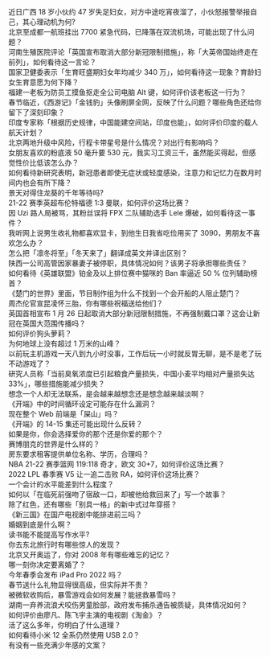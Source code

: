 近日广西 18 岁小伙约 47 岁失足妇女，对方中途吃宵夜溜了，小伙怒报警举报自己，其心理动机为何?  
北京至成都一航班挂出 7700 紧急代码，已降落在双流机场，可能出现了什么问题？  
河南生殖医院评论「英国宣布取消大部分新冠限制措施」，称「大英帝国始终走在前列」，如何看待这一言论？  
国家卫健委表示「生育旺盛期妇女年均减少 340 万」，如何看待这一现象？育龄妇女生育意愿为何下降？  
福建一老板为防员工摸鱼抠走全公司电脑 Alt 键，如何评价该老板这一行为？  
春节临近，《西游记》「金钱豹」头像刷屏全网，反映了什么问题？哪些角色还给你留下了深刻印象？  
印度专家称「根据历史规律，中国能建空间站，印度也能」，如何评价印度的载人航天计划？  
北京两地升级中风险，行程卡带星号是什么情况？对出行有影响吗？  
女朋友喜欢的粉底液 50 毫升要 530 元，我实习工资三千，虽然能买得起，但感觉性价比低该怎么办？  
如何看待新研究表明，新冠患者即使无症状或轻度感染，注意力和记忆力在数月时间内也会有所下降？  
景天对得住龙葵的千年等待吗?  
21-22 赛季英超布伦特福德 1:3 曼联，如何评价这场比赛？  
因 Uzi 路人局被骂，其粉丝误将 FPX 二队辅助选手 Lele 爆破，如何看待这一事件？  
我听网上说男生收礼物都喜欢显卡，到他生日我省吃俭用买了 3090，男朋友不喜欢怎么办？  
怎么把「凛冬将至」「冬天来了」翻译成英文并译出区别？  
陕西一公司高管因家暴妻子被停职，具体情况如何？该男子将承担哪些责任？  
如何看待《英雄联盟》铂金及以上排位赛中猫咪的 Ban 率逼近 50 % 位列辅助榜首？  
《楚门的世界》里面，节目制作组为什么不找到一个会开船的人阻止楚门？  
周杰伦官宣昆凌怀三胎，你有哪些祝福送给他们？  
英国首相宣布 1 月 26 日起取消大部分新冠限制措施，不再强制戴口罩？这会让新冠在英国大范围传播吗？  
如何评价狗头萝莉？  
为何地球上没有超过 1 万米的山峰？  
以前玩主机游戏一天八到九小时没事，工作后玩一小时就反胃无聊，是不是老了玩不动游戏了？  
研究人员称「当前臭氧浓度已引起粮食产量损失，中国小麦平均相对产量损失达 33%」，哪些措施能减少损失？  
想念一个人却无法联系，是会越来越想念还是想念越来越淡啊？  
《开端》中的时间循环设定可能存在什么漏洞？  
现在整个 Web 前端是「屎山」吗？  
《开端》的 14-15 集还可能出现什么反转？  
如果是你，你会选择爱你的那个还是你爱的那个？  
赛博朋克的世界是什么样的？  
房东要求租客提供单位名称、学历，合理吗？  
NBA 21-22 赛季篮网 119:118 奇才，欧文 30+7，如何评价这场比赛？  
2022 LPL 春季赛 V5 让一追二击败 RA，如何评价这场比赛？  
一个会计的水平能差到什么程度？  
如何以「在临死前强吻了宿敌一口，却被他给救回来了」写一个故事？  
除了红色，还有哪些「别具一格」的新中式过年穿搭？  
《新三国》在国产电视剧中能排进前三吗？  
婚姻到底是什么啊？  
读书能不能提高写作水平?  
你去东北旅行时有哪些惊人的发现？  
北京又开奥运了，你对 2008 年有哪些难忘的记忆？  
哪一刻你决定要离婚了？  
今年春季会发布 iPad Pro 2022 吗？  
春节送什么礼物显得很高级，但实际并不贵？  
被微软收购后，暴雪游戏会如何发展？能拯救暴雪吗？  
湖南一弃养流浪犬咬伤男童脸部，政府发布捕杀通告被质疑，具体情况如何？  
如何评价由廖凡、陈飞宇主演的电视剧《淘金》？  
活了这么多年，你明白了什么道理？  
如何看待小米 12 全系仍然使用 USB 2.0？  
有没有一些充满少年感的文案？  

